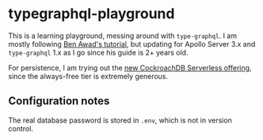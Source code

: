 # typegraphql-playground

This is a learning playground, messing around with `type-graphql`. I am mostly following [Ben Awad's tutorial](https://www.youtube.com/playlist?list=PLN3n1USn4xlma1bBu3Tloe4NyYn9Ko8Gs), but updating for Apollo Server 3.x and `type-graphql` 1.x as I go since his guide is 2+ years old.

For persistence, I am trying out the [new CockroachDB Serverless offering](https://www.cockroachlabs.com/blog/how-we-built-cockroachdb-serverless/), since the always-free tier is extremely generous.

## Configuration notes

The real database password is stored in `.env`, which is not in version control.